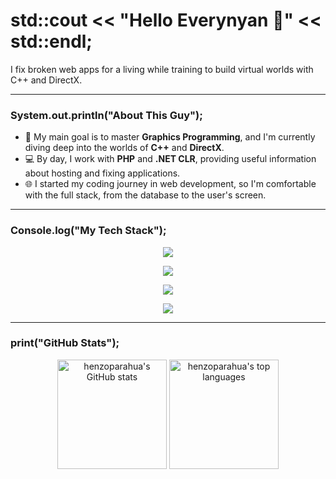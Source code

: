 # std::cout << "Hello Everynyan 👋" << std::endl;
I fix broken web apps for a living while training to build virtual worlds with C++ and DirectX.

---

### System.out.println("About This Guy");

-   🚀 My main goal is to master **Graphics Programming**, and I'm currently diving deep into the worlds of **C++** and **DirectX**.
-   💻 By day, I work with **PHP** and **.NET CLR**, providing useful information about hosting and fixing applications.
-   🌐 I started my coding journey in web development, so I'm comfortable with the full stack, from the database to the user's screen.

---

### Console.log("My Tech Stack");

<p align="center">
    <img src="https://skillicons.dev/icons?i=c,cpp,java,python,js,ts" />
</p>

<p align="center">
    <img src="https://skillicons.dev/icons?i=laravel,dotnet,wordpress,nginx,mysql,postgres" />
</p>

<p align="center">
    <img src="https://skillicons.dev/icons?i=html,css,tailwind,vite" />
</p>

<p align="center">
    <img src="https://skillicons.dev/icons?i=vim,vscode,neovim,powershell,bash" />
</p>

---

### print("GitHub Stats");

<p align="center">
  <img src="https://github-readme-stats.vercel.app/api?username=henzoparahua&show_icons=true&theme=synthwave" alt="henzoparahua's GitHub stats" style="height: 175px;">
  <img src="https://github-readme-stats.vercel.app/api/top-langs/?username=henzoparahua&layout=compact&theme=synthwave&hide=html,css" alt="henzoparahua's top languages" style="height: 175px;">
</p>
